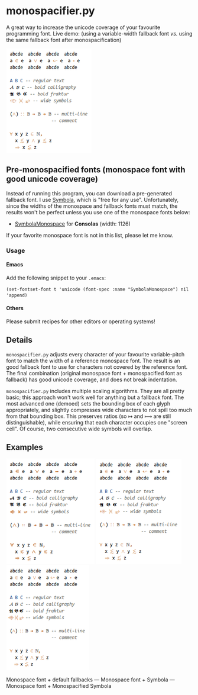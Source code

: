 # monospacifier.py

A great way to increase the unicode coverage of your favourite programming font. Live demo: (using a variable-width fallback font *vs.* using the same fallback font after monospacification)

![default vs monospacified](demo/symbola-loop.gif)

## Pre-monospacified fonts (monospace font with good unicode coverage)

Instead of running this program, you can download a pre-generated fallback font. I use [Symbola](http://users.teilar.gr/~g1951d/), which is "free for any use". Unfortunately, since the widths of the monospace and fallback fonts must match, the results won't be perfect unless you use one of the monospace fonts below:

* [SymbolaMonospace](fonts/SymbolaMonospace-Consolas.ttf) for **Consolas** (width: 1126)

If your favorite monospace font is not in this list, please let me know.

### Usage

#### Emacs

Add the following snippet to your `.emacs`:

``` elisp
(set-fontset-font t 'unicode (font-spec :name "SymbolaMonospace") nil 'append)
```

#### Others

Please submit recipes for other editors or operating systems!

## Details

`monospacifier.py` adjusts every character of your favourite variable-pitch font to match the width of a reference monospace font. The result is an good fallback font to use for characters not covered by the reference font. The final combination (original monospace font + monospacified font as fallback) has good unicode coverage, and does not break indentation.

`monospacifier.py` includes multiple scaling algorithms. They are all pretty basic; this approach won't work well for anything but a fallback font. The most advanced one (demoed) sets the bounding box of each glyph appropriately, and slightly compresses wide characters to not spill too much from that bounding box. This preserves ratios (so ↦ and ⟼ are still distinguishable), while ensuring that each character occupies one "screen cell". Of course, two consecutive wide symbols will overlap.

## Examples

![inconsistent fallbacks](demo/original.png) ![consistent fallback](demo/symbola.png) ![monospacified fallback](demo/symbola-monospacified.png)

Monospace font + default fallbacks — Monospace font + Symbola — Monospace font + Monospacified Symbola
